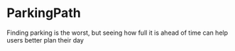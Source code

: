 # ParkingPath

Finding parking is the worst, but seeing how full it is ahead of time can help users better plan their day
